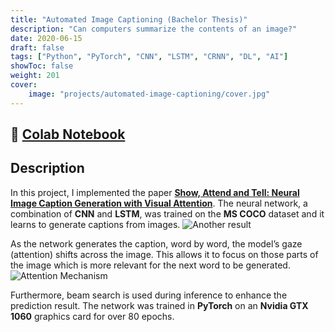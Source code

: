 ```yaml
---
title: "Automated Image Captioning (Bachelor Thesis)"
description: "Can computers summarize the contents of an image?"
date: 2020-06-15
draft: false
tags: ["Python", "PyTorch", "CNN", "LSTM", "CRNN", "DL", "AI"]
showToc: false
weight: 201
cover:
    image: "projects/automated-image-captioning/cover.jpg"
--- 
```

## 🔗 [Colab Notebook](https://colab.research.google.com/drive/1Q553uslYW3Ho6P1G46SOEDxOS_VmHXfJ)

## Description
In this project, I implemented the paper **[Show, Attend and Tell: Neural Image Caption Generation with Visual Attention](https://arxiv.org/abs/1502.03044)**. The neural network, a combination of **CNN** and **LSTM**, was trained on the **MS COCO** dataset and it learns to generate captions from images. 
![Another result](/projects/automated-image-captioning/img2.jpeg)

As the network generates the caption, word by word, the model’s gaze (attention) shifts across the image. This allows it to focus on those parts of the image which is more relevant for the next word to be generated. 
![Attention Mechanism](/projects/automated-image-captioning/img1.jpg)

Furthermore, beam search is used during inference to enhance the prediction result. The network was trained in **PyTorch** on an **Nvidia GTX 1060** graphics card for over 80 epochs.